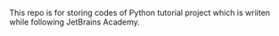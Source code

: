 This repo is for storing codes of Python tutorial project which is wriiten while following JetBrains Academy.
